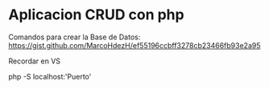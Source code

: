 # Aplicacion CRUD con php

Comandos para crear la Base de Datos:
https://gist.github.com/MarcoHdezH/ef55196ccbff3278cb23466fb93e2a95

Recordar en VS

php -S localhost:'Puerto'